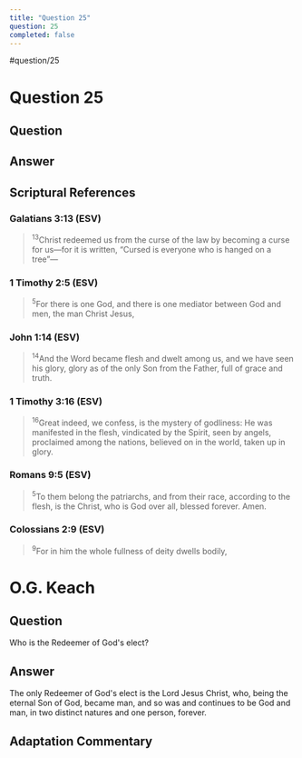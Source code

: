 ```yaml
---
title: "Question 25"
question: 25
completed: false
---
```

#question/25
# Question 25

## Question


## Answer


## Scriptural References
### Galatians 3:13 (ESV)
> <sup>13</sup>Christ redeemed us from the curse of the law by becoming a curse for us—for it is written, “Cursed is everyone who is hanged on a tree”—

### 1 Timothy 2:5 (ESV)
> <sup>5</sup>For there is one God, and there is one mediator between God and men, the man Christ Jesus,

### John 1:14 (ESV)
> <sup>14</sup>And the Word became flesh and dwelt among us, and we have seen his glory, glory as of the only Son from the Father, full of grace and truth.

### 1 Timothy 3:16 (ESV)
> <sup>16</sup>Great indeed, we confess, is the mystery of godliness: He was manifested in the flesh, vindicated by the Spirit, seen by angels, proclaimed among the nations, believed on in the world, taken up in glory.

### Romans 9:5 (ESV)
> <sup>5</sup>To them belong the patriarchs, and from their race, according to the flesh, is the Christ, who is God over all, blessed forever. Amen.

### Colossians 2:9 (ESV)
> <sup>9</sup>For in him the whole fullness of deity dwells bodily,

# O.G. Keach
## Question
Who is the Redeemer of God's elect?

## Answer
The only Redeemer of God's elect is the Lord Jesus Christ, who, being the eternal Son of God, became man, and so was and continues to be God and man, in two distinct natures and one person, forever.

## Adaptation Commentary
